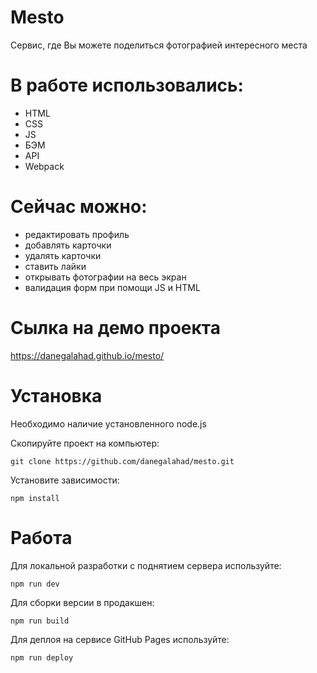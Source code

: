 # Mesto

Сервис, где Вы можете поделиться фотографией интересного места

# В работе использовались:
- HTML 
- CSS 
- JS
- БЭМ
- API
- Webpack

# Сейчас можно:
- редактировать профиль
- добавлять карточки
- удалять карточки
- ставить лайки
- открывать фотографии на весь экран
- валидация форм при помощи JS и HTML

# Сылка на демо проекта
https://danegalahad.github.io/mesto/

# Установка

Необходимо наличие установленного node.js

Скопируйте проект на компьютер:
```
git clone https://github.com/danegalahad/mesto.git
```

Установите зависимости:
```
npm install
```

# Работа
Для локальной разработки с поднятием сервера используйте:
```
npm run dev
```
Для сборки версии в продакшен:
```
npm run build
```
Для деплоя на сервисе GitHub Pages используйте:
```
npm run deploy
```
